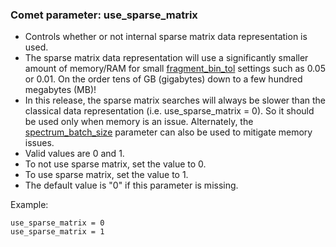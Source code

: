 ### Comet parameter: use_sparse_matrix

- Controls whether or not internal sparse matrix data representation is used.
- The sparse matrix data representation will use a significantly smaller amount
of memory/RAM for small
[fragment_bin_tol](fragment_bin_tol.html)
settings such as 0.05 or 0.01.  On the order tens of GB (gigabytes) down to a few hundred
megabytes (MB)!
- In this release, the sparse matrix searches will always be slower than the classical
data representation (i.e. use_sparse_matrix = 0).  So it should be used only when
memory is an issue.  Alternately, the
[spectrum_batch_size](spectrum_batch_size.html)
parameter can also be used to mitigate memory issues.
- Valid values are 0 and 1.
- To not use sparse matrix, set the value to 0.
- To use sparse matrix, set the value to 1.
- The default value is "0" if this parameter is missing.

Example:
```
use_sparse_matrix = 0
use_sparse_matrix = 1
```
